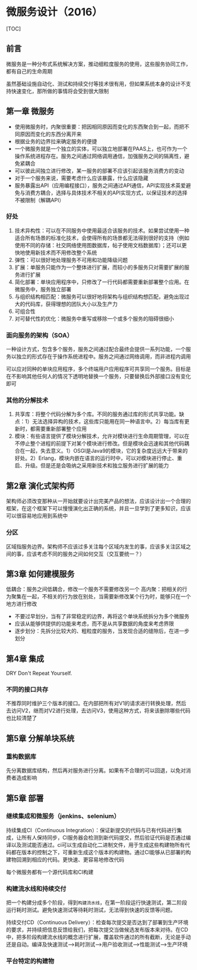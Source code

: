 # 微服务设计（2016）
[TOC]

## 前言
微服务是一种分布式系统解决方案，推动细粒度服务的使用，这些服务协同工作，都有自己的生命周期

虽然基础设施自动化、测试和持续交付等技术很有用，但如果系统本身的设计不支持快速变化，那所做的事情将会受到很大限制

## 第一章 微服务
- 使用微服务时，内聚很重要：把因相同原因而变化的东西聚合到一起，而把不同原因而变化的东西分离开来
- 根据业务的边界拉来确定服务的便捷
- 一个微服务就是一个独立的实体，可以独立地部署在PAAS上，也可作为一个操作系统进程存在。服务之间通过网络调用通信，加强服务之间的隔离性，避免紧耦合
- 可以彼此间独立进行修改，某一服务的部署不应该引起该服务消费方的变动
- 对于一个服务来说，需要考虑什么应该暴露，什么应该隐藏
- 服务暴露出API（应用编程接口），服务之间通过API通信，API实现技术英爱避免与消费方耦合，选择与具体技术不相关的API实现方式，以保证技术的选择不被限制（解耦API）

### 好处
1. 技术异构性：可以在不同服务中使用最适合该服务的技术。如果尝试使用一种适合所有场景的标准化技术，会使得所有的场景都无法得到很好的支持（例如使用不同的存储：社交网络使用图数据库，帖子使用文档数据库）；还可以更快地使用新技术而不用修改整个系统
2. 弹性：可以很好地处理服务不可用和功能降级问题
3. 扩展：单服务只能作为一个整体进行扩展，而较小的多服务只对需要扩展的服务进行扩展
4. 简化部署：单块应用程序中，只修改了一行代码都需要重新部署整个应用。在微服务中，服务独立部署
5. 与组织结构相匹配：微服务可以很好地将架构与组织结构想匹配，避免出现过大的代码库，获得理想的团队大小以及生产力
6. 可组合性
7. 对可替代性的优化：微服务中重写或移除一个或多个服务的阻碍很细小

### 面向服务的架构（SOA）
一种设计方式，包含多个服务，服务之间通过配合最终会提供一系列功能，一个服务以独立的形式存在于操作系统进程中。服务之间通过网络调用，而非进程内调用

可以应对同种的单块应用程序，多个终端用户应用程序可共享同一个服务。目标是在不影响其他任何人的情况下透明地替换一个服务，只要替换后外部接口没有变化即可

### 其他的分解技术
1. 共享库：将整个代码分解为多个库。不同的服务通过库的形式共享功能。缺点：1）无法选择异构的技术，这些库只能用在同一种语言中。2）每当库有更新时，都需要重新部署整个应用
2. 模块：有些语言提供了模块分解技术，允许对模块进行生命周期管理，可以在不停止整个进程的前提下对某个模块进行修改。但是模块会迅速和其他代码耦合在一起，失去意义。1）OSGI是Java9的模块，它的复杂度远远大于带来的好处。2）Erlang，模块内嵌在语言的运行时中，可以对模块进行停止、重启、升级。但是还是会吸纳之采用新技术和独立服务进行扩展的能力

## 第2章 演化式架构师
架构师必须改变那种从一开始就要设计出完美产品的想法，应该设计出一个合理的框架，在这个框架下可以慢慢演化出正确的系统，并且一旦学到了更多知识，应该可以很容易地应用到系统中

### 分区
区域指服务边界。架构师不应该过多关注每个区域内发生的事，应该多关注区域之间的事，应该考虑不同的服务之间如何交互（交互要统一？）

## 第3章 如何建模服务
低耦合：服务之间低耦合，修改一个服务不需要修改另一个
高内聚：把相关的行为聚集在一起，不相关的行为放在别处，当需要新修改某个行为时，能够只在一个地方进行修改

- 不要过早划分，当有了非常稳定的边界，再将这个单块系统拆分为多个微服务
- 应该从能够供提供的功能来考虑，而不是从共享数据的角度来考虑界限
- 逐步划分：先拆分比较大的、粗粒度的服务，当发现合适的缝隙后，在进一步划分 

## 第4章 集成
DRY Don't Repeat Yourself.

### 不同的接口共存
不推荐同时维护三个版本的接口。在内部把所有对V1的请求进行转换处理，然后去访问V2，继而对V2进行处理，去访问V3，使用这种方式，将来该删除哪些代码也比较清楚了

## 第5章 分解单块系统
### 重构数据库
先分离数据库结构，然后再对服务进行分离。如果有不合理的可以回退，以免对消费者造成影响

## 第5章 部署

### 继续集成和微服务（jenkins、selenium）
持续集成CI（Continuous Integration）：保证新提交的代码与已有代码进行集成，让所有人保持同步，CI服务器会检测到新代码提交，然后验证代码是否通过编译以及测试能否通过。ci可以生成自动化二进制文件，用于生成这些构建物所有代码都在版本的控制之下，可重新生成这个版本的构建物。通过CI能够从已部署的构建物回溯到相应的代码。更快速、更容易地修改代码

每个微服务都有一个源代码库和CI构建

### 构建流水线和持续交付
把一个构建分成多个阶段，得到`构建流水线`，在第一阶段运行快速测试，第二阶段运行耗时测试。避免快速测试等待耗时测试，无法得到快速的反馈等问题。

持续交付CD（Continuous Delivery）：检查每次提交是否达到了部署到生产环境的要求，并持续把信息反馈给我们，把每次提交当做候选发布版本来对待。在CD中，把多阶段构建流水线的概念进行扩展，覆盖软件通过的所有截断，无论是手动还是自动。编译及快速测试-->耗时测试-->用户验收测试-->性能测试-->生产环境

### 平台特定的构建物